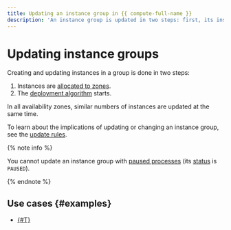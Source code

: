 ```yaml
---
title: Updating an instance group in {{ compute-full-name }}
description: 'An instance group is updated in two steps: first, its instances are allocated across availability zones, and then the deployment algorithm starts.'
---
```


# Updating instance groups


Creating and updating instances in a group is done in two steps:
1. Instances are [allocated to zones](./zones.md).
1. The [deployment algorithm](./deploy.md) starts.

In all availability zones, similar numbers of instances are updated at the same time.

To learn about the implications of updating or changing an instance group, see the [update rules](instance.md).

{% note info %}

You cannot update an instance group with [paused processes](../stopping-pausing.md) (its [status](../statuses.md#group-statuses) is `PAUSED`).

{% endnote %}

## Use cases {#examples}

* [{#T}](../../../tutorials/updating-under-load.md)
